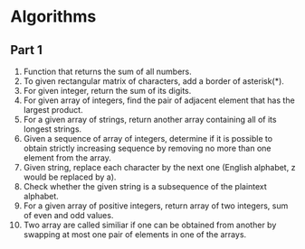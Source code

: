 # Algorithms

## Part 1

1. Function that returns the sum of all numbers.
2. To given rectangular matrix of characters, add a border of asterisk(\*).
3. For given integer, return the sum of its digits.
4. For given array of integers, find the pair of adjacent element that has the largest product.
5. For a given array of strings, return another array containing all of its longest strings.
6. Given a sequence of array of integers, determine if it is possible to obtain strictly increasing sequence by removing no more than one element from the array.
7. Given string, replace each character by the next one (English alphabet, z would be replaced by a).
8. Check whether the given string is a subsequence of the plaintext alphabet.
9. For a given array of positive integers, return array of two integers, sum of even and odd values.
10. Two array are called similiar if one can be obtained from another by swapping at most one pair of elements in one of the arrays.
